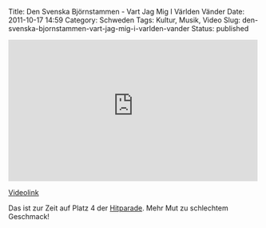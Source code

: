 Title: Den Svenska Björnstammen - Vart Jag Mig I Världen Vänder
Date: 2011-10-17 14:59
Category: Schweden
Tags: Kultur, Musik, Video
Slug: den-svenska-bjornstammen-vart-jag-mig-i-varlden-vander
Status: published

<iframe width="499" height="283" src="http://www.youtube-nocookie.com/embed/jI2EcRXR7RU" frameborder="0" allowfullscreen></iframe>

[Videolink](http://www.youtube.com/watch?v=jI2EcRXR7RU)

Das ist zur Zeit auf Platz 4 der
[Hitparade](http://sverigesradio.se/sida/topplista.aspx?programid=2697).
Mehr Mut zu schlechtem Geschmack!

